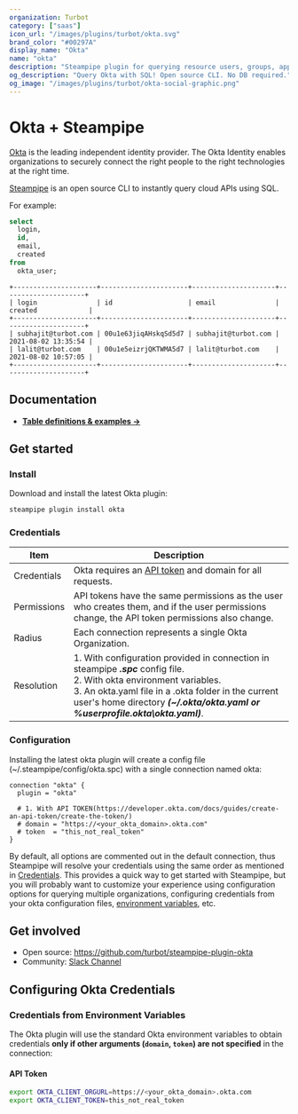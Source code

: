 ```yaml
---
organization: Turbot
category: ["saas"]
icon_url: "/images/plugins/turbot/okta.svg"
brand_color: "#00297A"
display_name: "Okta"
name: "okta"
description: "Steampipe plugin for querying resource users, groups, applications and more from Okta."
og_description: "Query Okta with SQL! Open source CLI. No DB required."
og_image: "/images/plugins/turbot/okta-social-graphic.png"
---
```


# Okta + Steampipe

[Okta](https://www.okta.com/) is the leading independent identity provider. The Okta Identity enables organizations to securely connect the right people to the right technologies at the right time.

[Steampipe](https://steampipe.io) is an open source CLI to instantly query cloud APIs using SQL.

For example:

```sql
select
  login,
  id,
  email,
  created
from
  okta_user;
```

```
+---------------------+----------------------+---------------------+---------------------+
| login               | id                   | email               | created             |
+---------------------+----------------------+---------------------+---------------------+
| subhajit@turbot.com | 00u1e63jiqAHskqSd5d7 | subhajit@turbot.com | 2021-08-02 13:35:54 |
| lalit@turbot.com    | 00u1e5eizrjQKTWMA5d7 | lalit@turbot.com    | 2021-08-02 10:57:05 |
+---------------------+----------------------+---------------------+---------------------+
```

## Documentation

- **[Table definitions & examples →](/plugins/turbot/okta/tables)**

## Get started

### Install

Download and install the latest Okta plugin:

```bash
steampipe plugin install okta
```

### Credentials

| Item        | Description                                                                                                                                                                                                                                                            |
| ----------- | ---------------------------------------------------------------------------------------------------------------------------------------------------------------------------------------------------------------------------------------------------------------------- |
| Credentials | Okta requires an [API token](https://developer.okta.com/docs/guides/create-an-api-token/create-the-token/) and domain for all requests.                                                                                                                                |
| Permissions | API tokens have the same permissions as the user who creates them, and if the user permissions change, the API token permissions also change.                                                                                                                          |
| Radius      | Each connection represents a single Okta Organization.                                                                                                                                                                                                                 |
| Resolution  | 1. With configuration provided in connection in steampipe _**.spc**_ config file.<br />2. With okta environment variables.<br />3. An okta.yaml file in a .okta folder in the current user's home directory _**(~/.okta/okta.yaml or %userprofile\.okta\okta.yaml)**_. |

### Configuration

Installing the latest okta plugin will create a config file (~/.steampipe/config/okta.spc) with a single connection named okta:

```hcl
connection "okta" {
  plugin = "okta"

  # 1. With API TOKEN(https://developer.okta.com/docs/guides/create-an-api-token/create-the-token/)
  # domain = "https://<your_okta_domain>.okta.com"
  # token  = "this_not_real_token"
}
```

By default, all options are commented out in the default connection, thus Steampipe will resolve your credentials using the same order as mentioned in [Credentials](#credentials). This provides a quick way to get started with Steampipe, but you will probably want to customize your experience using configuration options for querying multiple organizations, configuring credentials from your okta configuration files, [environment variables](#credentials-from-environment-variables), etc.

## Get involved

- Open source: https://github.com/turbot/steampipe-plugin-okta
- Community: [Slack Channel](https://join.slack.com/t/steampipe/shared_invite/zt-oij778tv-lYyRTWOTMQYBVAbtPSWs3g)

## Configuring Okta Credentials

### Credentials from Environment Variables

The Okta plugin will use the standard Okta environment variables to obtain credentials **only if other arguments (`domain`, `token`) are not specified** in the connection:

#### API Token

```sh
export OKTA_CLIENT_ORGURL=https://<your_okta_domain>.okta.com
export OKTA_CLIENT_TOKEN=this_not_real_token
```
